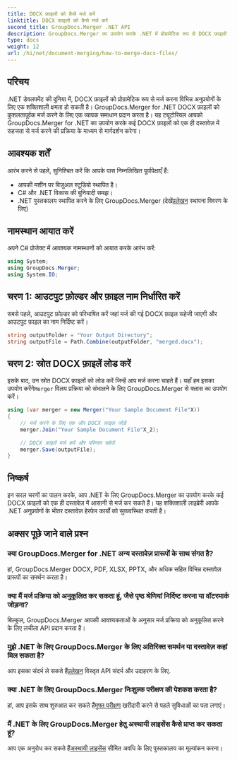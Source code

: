 ```yaml
---
title: DOCX फ़ाइलों को कैसे मर्ज करें
linktitle: DOCX फ़ाइलों को कैसे मर्ज करें
second_title: GroupDocs.Merger .NET API
description: GroupDocs.Merger का उपयोग करके .NET में प्रोग्रामेटिक रूप से DOCX फ़ाइलों को मर्ज करना सीखें, दस्तावेज़ हेरफेर कार्यों को कुशलतापूर्वक सरल बनाएं।
type: docs
weight: 12
url: /hi/net/document-merging/how-to-merge-docx-files/
---
```

## परिचय
.NET डेवलपमेंट की दुनिया में, DOCX फ़ाइलों को प्रोग्रामेटिक रूप से मर्ज करना विभिन्न अनुप्रयोगों के लिए एक शक्तिशाली क्षमता हो सकती है। GroupDocs.Merger for .NET DOCX फ़ाइलों को कुशलतापूर्वक मर्ज करने के लिए एक व्यापक समाधान प्रदान करता है। यह ट्यूटोरियल आपको GroupDocs.Merger for .NET का उपयोग करके कई DOCX फ़ाइलों को एक ही दस्तावेज़ में सहजता से मर्ज करने की प्रक्रिया के माध्यम से मार्गदर्शन करेगा।
## आवश्यक शर्तें
आरंभ करने से पहले, सुनिश्चित करें कि आपके पास निम्नलिखित पूर्वापेक्षाएँ हैं:
- आपकी मशीन पर विज़ुअल स्टूडियो स्थापित है।
- C# और .NET विकास की बुनियादी समझ।
-  .NET पुस्तकालय स्थापित करने के लिए GroupDocs.Merger (देखें[प्रलेखन](https://reference.groupdocs.com/merger/net/) स्थापना विवरण के लिए)

## नामस्थान आयात करें
अपने C# प्रोजेक्ट में आवश्यक नामस्थानों को आयात करके आरंभ करें:
```csharp
using System; 
using GroupDocs.Merger;
using System.IO;
```
## चरण 1: आउटपुट फ़ोल्डर और फ़ाइल नाम निर्धारित करें
सबसे पहले, आउटपुट फ़ोल्डर को परिभाषित करें जहां मर्ज की गई DOCX फ़ाइल सहेजी जाएगी और आउटपुट फ़ाइल का नाम निर्दिष्ट करें।
```csharp
string outputFolder = "Your Output Directory";
string outputFile = Path.Combine(outputFolder, "merged.docx");
```
## चरण 2: स्रोत DOCX फ़ाइलें लोड करें
इसके बाद, उन स्रोत DOCX फ़ाइलों को लोड करें जिन्हें आप मर्ज करना चाहते हैं। यहाँ हम इसका उपयोग करेंगे`Merger` विलय प्रक्रिया को संभालने के लिए GroupDocs.Merger से क्लास का उपयोग करें।
```csharp
using (var merger = new Merger("Your Sample Document File"X))
{
    // मर्ज करने के लिए एक और DOCX फ़ाइल जोड़ें
    merger.Join("Your Sample Document File"X_2);
    
    // DOCX फ़ाइलें मर्ज करें और परिणाम सहेजें
    merger.Save(outputFile);
}
```

## निष्कर्ष
इन सरल चरणों का पालन करके, आप .NET के लिए GroupDocs.Merger का उपयोग करके कई DOCX फ़ाइलों को एक ही दस्तावेज़ में आसानी से मर्ज कर सकते हैं। यह शक्तिशाली लाइब्रेरी आपके .NET अनुप्रयोगों के भीतर दस्तावेज़ हेरफेर कार्यों को सुव्यवस्थित करती है।
## अक्सर पूछे जाने वाले प्रश्न
### क्या GroupDocs.Merger for .NET अन्य दस्तावेज़ प्रारूपों के साथ संगत है?
हां, GroupDocs.Merger DOCX, PDF, XLSX, PPTX, और अधिक सहित विभिन्न दस्तावेज़ प्रारूपों का समर्थन करता है।
### क्या मैं मर्ज प्रक्रिया को अनुकूलित कर सकता हूं, जैसे पृष्ठ श्रेणियां निर्दिष्ट करना या वॉटरमार्क जोड़ना?
बिल्कुल, GroupDocs.Merger आपकी आवश्यकताओं के अनुसार मर्ज प्रक्रिया को अनुकूलित करने के लिए लचीला API प्रदान करता है।
### मुझे .NET के लिए GroupDocs.Merger के लिए अतिरिक्त समर्थन या दस्तावेज़ कहां मिल सकता है?
 आप इसका संदर्भ ले सकते हैं[प्रलेखन](https://reference.groupdocs.com/merger/net/) विस्तृत API संदर्भ और उदाहरण के लिए.
### क्या .NET के लिए GroupDocs.Merger निःशुल्क परीक्षण की पेशकश करता है?
 हां, आप इसके साथ शुरुआत कर सकते हैं[मुफ्त परीक्षण](https://releases.groupdocs.com/) खरीदारी करने से पहले सुविधाओं का पता लगाएं।
### मैं .NET के लिए GroupDocs.Merger हेतु अस्थायी लाइसेंस कैसे प्राप्त कर सकता हूं?
 आप एक अनुरोध कर सकते हैं[अस्थायी लाइसेंस](https://purchase.groupdocs.com/temporary-license/) सीमित अवधि के लिए पुस्तकालय का मूल्यांकन करना।